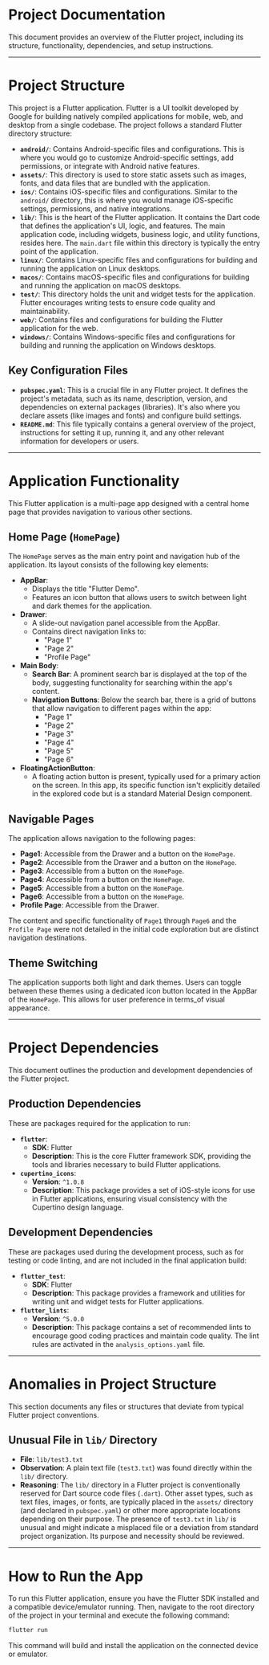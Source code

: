 # Project Documentation

This document provides an overview of the Flutter project, including its structure, functionality, dependencies, and setup instructions.

---

# Project Structure

This project is a Flutter application. Flutter is a UI toolkit developed by Google for building natively compiled applications for mobile, web, and desktop from a single codebase. The project follows a standard Flutter directory structure:

*   **`android/`**: Contains Android-specific files and configurations. This is where you would go to customize Android-specific settings, add permissions, or integrate with Android native features.
*   **`assets/`**: This directory is used to store static assets such as images, fonts, and data files that are bundled with the application.
*   **`ios/`**: Contains iOS-specific files and configurations. Similar to the `android/` directory, this is where you would manage iOS-specific settings, permissions, and native integrations.
*   **`lib/`**: This is the heart of the Flutter application. It contains the Dart code that defines the application's UI, logic, and features. The main application code, including widgets, business logic, and utility functions, resides here. The `main.dart` file within this directory is typically the entry point of the application.
*   **`linux/`**: Contains Linux-specific files and configurations for building and running the application on Linux desktops.
*   **`macos/`**: Contains macOS-specific files and configurations for building and running the application on macOS desktops.
*   **`test/`**: This directory holds the unit and widget tests for the application. Flutter encourages writing tests to ensure code quality and maintainability.
*   **`web/`**: Contains files and configurations for building the Flutter application for the web.
*   **`windows/`**: Contains Windows-specific files and configurations for building and running the application on Windows desktops.

## Key Configuration Files

*   **`pubspec.yaml`**: This is a crucial file in any Flutter project. It defines the project's metadata, such as its name, description, version, and dependencies on external packages (libraries). It's also where you declare assets (like images and fonts) and configure build settings.
*   **`README.md`**: This file typically contains a general overview of the project, instructions for setting it up, running it, and any other relevant information for developers or users.

---

# Application Functionality

This Flutter application is a multi-page app designed with a central home page that provides navigation to various other sections.

## Home Page (`HomePage`)

The `HomePage` serves as the main entry point and navigation hub of the application. Its layout consists of the following key elements:

*   **AppBar**:
    *   Displays the title "Flutter Demo".
    *   Features an icon button that allows users to switch between light and dark themes for the application.
*   **Drawer**:
    *   A slide-out navigation panel accessible from the AppBar.
    *   Contains direct navigation links to:
        *   "Page 1"
        *   "Page 2"
        *   "Profile Page"
*   **Main Body**:
    *   **Search Bar**: A prominent search bar is displayed at the top of the body, suggesting functionality for searching within the app's content.
    *   **Navigation Buttons**: Below the search bar, there is a grid of buttons that allow navigation to different pages within the app:
        *   "Page 1"
        *   "Page 2"
        *   "Page 3"
        *   "Page 4"
        *   "Page 5"
        *   "Page 6"
*   **FloatingActionButton**:
    *   A floating action button is present, typically used for a primary action on the screen. In this app, its specific function isn't explicitly detailed in the explored code but is a standard Material Design component.

## Navigable Pages

The application allows navigation to the following pages:

*   **Page1**: Accessible from the Drawer and a button on the `HomePage`.
*   **Page2**: Accessible from the Drawer and a button on the `HomePage`.
*   **Page3**: Accessible from a button on the `HomePage`.
*   **Page4**: Accessible from a button on the `HomePage`.
*   **Page5**: Accessible from a button on the `HomePage`.
*   **Page6**: Accessible from a button on the `HomePage`.
*   **Profile Page**: Accessible from the Drawer.

The content and specific functionality of `Page1` through `Page6` and the `Profile Page` were not detailed in the initial code exploration but are distinct navigation destinations.

## Theme Switching

The application supports both light and dark themes. Users can toggle between these themes using a dedicated icon button located in the AppBar of the `HomePage`. This allows for user preference in terms_of visual appearance.

---

# Project Dependencies

This document outlines the production and development dependencies of the Flutter project.

## Production Dependencies

These are packages required for the application to run:

*   **`flutter`**:
    *   **SDK**: Flutter
    *   **Description**: This is the core Flutter framework SDK, providing the tools and libraries necessary to build Flutter applications.
*   **`cupertino_icons`**:
    *   **Version**: `^1.0.8`
    *   **Description**: This package provides a set of iOS-style icons for use in Flutter applications, ensuring visual consistency with the Cupertino design language.

## Development Dependencies

These are packages used during the development process, such as for testing or code linting, and are not included in the final application build:

*   **`flutter_test`**:
    *   **SDK**: Flutter
    *   **Description**: This package provides a framework and utilities for writing unit and widget tests for Flutter applications.
*   **`flutter_lints`**:
    *   **Version**: `^5.0.0`
    *   **Description**: This package contains a set of recommended lints to encourage good coding practices and maintain code quality. The lint rules are activated in the `analysis_options.yaml` file.

---

# Anomalies in Project Structure

This section documents any files or structures that deviate from typical Flutter project conventions.

## Unusual File in `lib/` Directory

*   **File**: `lib/test3.txt`
*   **Observation**: A plain text file (`test3.txt`) was found directly within the `lib/` directory.
*   **Reasoning**: The `lib/` directory in a Flutter project is conventionally reserved for Dart source code files (`.dart`). Other asset types, such as text files, images, or fonts, are typically placed in the `assets/` directory (and declared in `pubspec.yaml`) or other more appropriate locations depending on their purpose. The presence of `test3.txt` in `lib/` is unusual and might indicate a misplaced file or a deviation from standard project organization. Its purpose and necessity should be reviewed.

---

# How to Run the App

To run this Flutter application, ensure you have the Flutter SDK installed and a compatible device/emulator running. Then, navigate to the root directory of the project in your terminal and execute the following command:

```bash
flutter run
```

This command will build and install the application on the connected device or emulator.
